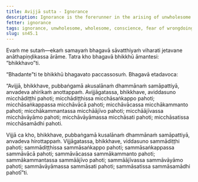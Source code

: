 ```yaml
---
title: Avijjā sutta - Ignorance
description: Ignorance is the forerunner in the arising of unwholesome qualities, and wisdom is the forerunner in the arising of wholesome qualities.
fetter: ignorance
tags: ignorance, unwholesome, wholesome, conscience, fear of wrongdoing, sense of shame, shamelessness, moral recklessness, wrong view, right view, wrong intention, right intention, wrong speech, right speech, wrong action, right action, wrong livelihood, right livelihood, wrong effort, right effort, wrong mindfulness, right mindfulness, wrong collectedness, right collectedness, concentration, sn, sn45-56, sn45
slug: sn45.1
---
```


Evaṁ me sutaṁ—ekaṁ samayaṁ bhagavā sāvatthiyaṁ viharati jetavane anāthapiṇḍikassa ārāme. Tatra kho bhagavā bhikkhū āmantesi: “bhikkhavo”ti.

“Bhadante”ti te bhikkhū bhagavato paccassosuṁ. Bhagavā etadavoca:

“Avijjā, bhikkhave, pubbaṅgamā akusalānaṁ dhammānaṁ samāpattiyā, anvadeva ahirikaṁ anottappaṁ. Avijjāgatassa, bhikkhave, aviddasuno micchādiṭṭhi pahoti; micchādiṭṭhissa micchāsaṅkappo pahoti; micchāsaṅkappassa micchāvācā pahoti; micchāvācassa micchākammanto pahoti; micchākammantassa micchāājīvo pahoti; micchāājīvassa micchāvāyāmo pahoti; micchāvāyāmassa micchāsati pahoti; micchāsatissa micchāsamādhi pahoti.

Vijjā ca kho, bhikkhave, pubbaṅgamā kusalānaṁ dhammānaṁ samāpattiyā, anvadeva hirottappaṁ. Vijjāgatassa, bhikkhave, viddasuno sammādiṭṭhi pahoti; sammādiṭṭhissa sammāsaṅkappo pahoti; sammāsaṅkappassa sammāvācā pahoti; sammāvācassa sammākammanto pahoti; sammākammantassa sammāājīvo pahoti; sammāājīvassa sammāvāyāmo pahoti; sammāvāyāmassa sammāsati pahoti; sammāsatissa sammāsamādhi pahotī”ti.
